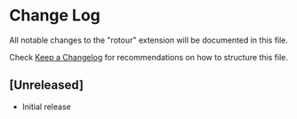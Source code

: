 # Change Log

All notable changes to the "rotour" extension will be documented in this file.

Check [Keep a Changelog](http://keepachangelog.com/) for recommendations on how to structure this file.

## [Unreleased]

- Initial release